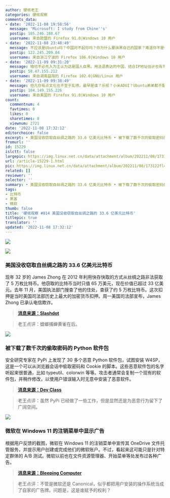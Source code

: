 ```yaml
---
author: 硬核老王
categories: 硬核观察
comments_data:
- date: '2022-11-08 19:58:56'
  message: 'Microsoft: I study from Chine''s'
  postip: 185.246.188.67
  username: 来自欧盟的 Firefox 91.0|Windows 10 用户
- date: '2022-11-08 23:48:49'
  message: 不应该是Ubuntu吗？中国对不起你吗？你为什么要抹黑自己的国家？难道你不是中国人吗？谈产品就谈产品不要上升到国家层面。你啥也不是。
  postip: 122.245.209.84
  username: 来自浙江宁波的 Firefox 106.0|Windows 10 用户
- date: '2022-11-09 09:31:20'
  message: 咱也不必先入为主认为这是国人自黑。用法语表达的中国，结合IP地址估计也有可能是法国的开源同道。
  postip: 58.47.155.212
  username: 来自湖南益阳的 Firefox 102.0|GNU/Linux 用户
- date: '2022-11-09 09:38:49'
  message: 但凡你有点文化也不至于乱喷，最早是谁？乐视？小米ADUI？Ubuntu弟弟都不配，你是不是墙久了?
  postip: 104.149.155.226
  username: 来自美国的 Firefox 91.0|Windows 10 用户
count:
  commentnum: 4
  favtimes: 0
  likes: 0
  sharetimes: 0
  viewnum: 2721
date: '2022-11-08 17:32:12'
editorchoice: false
excerpt: • 美国没收窃取自丝绸之路的 33.6 亿美元比特币 • 被下载了数千次的偷取密码的 Python 软件包 • 微软在 Windows 11 的注销菜单中显示广告
fromurl: ''
id: 15229
islctt: false
largepic: https://img.linux.net.cn/data/attachment/album/202211/08/173122fl4z1p045a8c4hwc.jpg
url: /article-15229-1.html
pic: https://img.linux.net.cn/data/attachment/album/202211/08/173122fl4z1p045a8c4hwc.jpg.thumb.jpg
related: []
reviewer: ''
selector: ''
summary: • 美国没收窃取自丝绸之路的 33.6 亿美元比特币 • 被下载了数千次的偷取密码的 Python 软件包 • 微软在 Windows 11 的注销菜单中显示广告
tags:
- 比特币
- 黑客
- 微软
thumb: false
title: '硬核观察 #814 美国没收窃取自丝绸之路的 33.6 亿美元比特币'
titlepic: true
translator: ''
updated: '2022-11-08 17:32:12'
---
```


![](/data/attachment/album/202211/08/173122fl4z1p045a8c4hwc.jpg)


![](/data/attachment/album/202211/08/173131lh541ss243z40a1s.jpg)


### 美国没收窃取自丝绸之路的 33.6 亿美元比特币


现年 32 岁的 James Zhong 在 2012 年利用快存快取的方式从丝绸之路非法获取了 5 万枚比特币。他窃取的比特币当时只值 65 万美元，现在价值已超过 33 亿美元。去年 11 月，美国执法部门搜查了他的住处，查获了约 5 万枚比特币。这次扣押是当时美国司法部历史上最大的加密货币扣押。周一美国司法部宣布，James Zhong 已承认电信欺诈。



> 
> **[消息来源：Slashdot](https://yro.slashdot.org/story/22/11/07/1447244/us-attorney-announces-336-billion-crypto-seizure-and-conviction-in-connection-with-silk-road-dark-web-fraud)**
> 
> 
> 



> 
> 老王点评：螳螂捕蝉黄雀在后。
> 
> 
> 


![](/data/attachment/album/202211/08/173141c6bkff0xqkrzv0aq.jpg)


### 被下载了数千次的偷取密码的 Python 软件包


安全研究专家在 PyPi 上发现了 30 多个恶意 Python 软件包，试图安装 W4SP，这是一个可以从浏览器会话中偷取密码和 Cookie 的脚本。这些恶意软件包的名字听起来很普通，比如 typeutil、colorwin 等等。攻击者通常会复制一个现有的软件包，并稍作修改，以使用户错误输入时无意中安装了恶意软件。



> 
> **[消息来源：Dev Class](https://devclass.com/2022/11/03/phylum-report-password-stealing-pypi-packages-discovered-downloaded-over-5700-times/)**
> 
> 
> 



> 
> 老王点评：虽然 PyPi 已经做了一些工作，但是显然还是为恶意行为留下了广阔空间。
> 
> 
> 


![](/data/attachment/album/202211/08/173156oacl92alx95mwqqw.jpg)


### 微软在 Windows 11 的注销菜单中显示广告


根据用户反馈的截图，微软在 Windows 11 的注销菜单中宣传其 OneDrive 文件托管服务，并提示用户创建或完成他们的微软账户。不过，看起来这可能只是针对特定群体的 A/B 测试。微软以前也在文件资源管理器、开始菜单等处发布过各种广告。



> 
> **[消息来源：Bleeping Computer](https://www.bleepingcomputer.com/news/microsoft/microsoft-is-showing-ads-in-the-windows-11-sign-out-menu/)**
> 
> 
> 



> 
> 老王点评：不管是微软还是 Canonical，似乎都把用户安装的操作系统当成了自家的广告牌。问题是，这是谁赋予的权利？
> 
> 
>